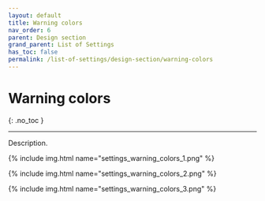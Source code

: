 ```yaml
---
layout: default
title: Warning colors
nav_order: 6
parent: Design section
grand_parent: List of Settings
has_toc: false
permalink: /list-of-settings/design-section/warning-colors
---
```


# Warning colors
{: .no_toc }

---

Description.

{% include img.html name="settings_warning_colors_1.png" %}

{% include img.html name="settings_warning_colors_2.png" %}

{% include img.html name="settings_warning_colors_3.png" %}
